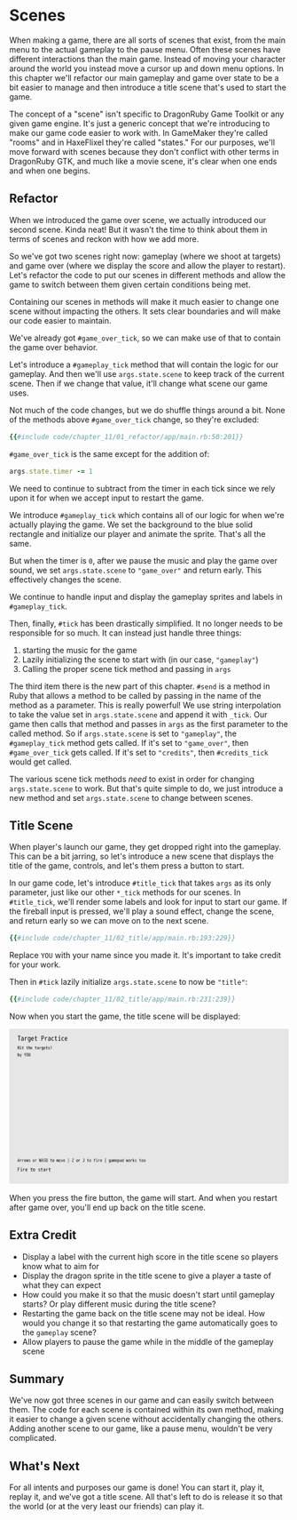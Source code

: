 # Scenes

When making a game, there are all sorts of scenes that exist, from the main menu to the actual gameplay to the pause menu. Often these scenes have different interactions than the main game. Instead of moving your character around the world you instead move a cursor up and down menu options. In this chapter we'll refactor our main gameplay and game over state to be a bit easier to manage and then introduce a title scene that's used to start the game.

The concept of a "scene" isn't specific to DragonRuby Game Toolkit or any given game engine. It's just a generic concept that we're introducing to make our game code easier to work with. In GameMaker they're called "rooms" and in HaxeFlixel they're called "states." For our purposes, we'll move forward with scenes because they don't conflict with other terms in DragonRuby GTK, and much like a movie scene, it's clear when one ends and when one begins.

## Refactor

When we introduced the game over scene, we actually introduced our second scene. Kinda neat! But it wasn't the time to think about them in terms of scenes and reckon with how we add more.

So we've got two scenes right now: gameplay (where we shoot at targets) and game over (where we display the score and allow the player to restart). Let's refactor the code to put our scenes in different methods and allow the game to switch between them given certain conditions being met.

Containing our scenes in methods will make it much easier to change one scene without impacting the others. It sets clear boundaries and will make our code easier to maintain.

We've already got `#game_over_tick`, so we can make use of that to contain the game over behavior.

Let's introduce a `#gameplay_tick` method that will contain the logic for our gameplay. And then we'll use `args.state.scene` to keep track of the current scene. Then if we change that value, it'll change what scene our game uses.

Not much of the code changes, but we do shuffle things around a bit. None of the methods above `#game_over_tick` change, so they're excluded:

``` ruby
{{#include code/chapter_11/01_refactor/app/main.rb:50:201}}
```

`#game_over_tick` is the same except for the addition of:

``` ruby
args.state.timer -= 1
```

We need to continue to subtract from the timer in each tick since we rely upon it for when we accept input to restart the game.

We introduce `#gameplay_tick` which contains all of our logic for when we're actually playing the game. We set the background to the blue solid rectangle and initialize our player and animate the sprite. That's all the same.

But when the timer is `0`, after we pause the music and play the game over sound, we set `args.state.scene` to `"game_over"` and return early. This effectively changes the scene.

We continue to handle input and display the gameplay sprites and labels in `#gameplay_tick`.

Then, finally, `#tick` has been drastically simplified. It no longer needs to be responsible for so much. It can instead just handle three things:

1. starting the music for the game
2. Lazily initializing the scene to start with (in our case, `"gameplay"`)
3. Calling the proper scene tick method and passing in `args`

The third item there is the new part of this chapter. `#send` is a method in Ruby that allows a method to be called by passing in the name of the method as a parameter. This is really powerful! We use string interpolation to take the value set in `args.state.scene` and append it with `_tick`. Our game then calls that method and passes in `args` as the first parameter to the called method. So if `args.state.scene` is set to `"gameplay"`, the `#gameplay_tick` method gets called. If it's set to `"game_over"`, then `#game_over_tick` gets called. If it's set to `"credits"`, then `#credits_tick` would get called.

The various scene tick methods _need_ to exist in order for changing `args.state.scene` to work. But that's quite simple to do, we just introduce a new method and set `args.state.scene` to change between scenes.

## Title Scene

When player's launch our game, they get dropped right into the gameplay. This can be a bit jarring, so let's introduce a new scene that displays the title of the game, controls, and let's them press a button to start.

In our game code, let's introduce `#title_tick` that takes `args` as its only parameter, just like our other `*_tick` methods for our scenes. In `#title_tick`, we'll render some labels and look for input to start our game. If the fireball input is pressed, we'll play a sound effect, change the scene, and return early so we can move on to the next scene.

``` ruby
{{#include code/chapter_11/02_title/app/main.rb:193:229}}
```

Replace `YOU` with your name since you made it. It's important to take credit for your work.

Then in `#tick` lazily initialize `args.state.scene` to now be `"title"`:

``` ruby
{{#include code/chapter_11/02_title/app/main.rb:231:239}}
```

Now when you start the game, the title scene will be displayed:

![black text on gray background that reads 'Target Practice' with instructions on how to play](./img/c11-title.jpg)

When you press the fire button, the game will start. And when you restart after game over, you'll end up back on the title scene.

## Extra Credit

- Display a label with the current high score in the title scene so players know what to aim for
- Display the dragon sprite in the title scene to give a player a taste of what they can expect
- How could you make it so that the music doesn't start until gameplay starts? Or play different music during the title scene?
- Restarting the game back on the title scene may not be ideal. How would you change it so that restarting the game automatically goes to the `gameplay` scene?
- Allow players to pause the game while in the middle of the gameplay scene

## Summary

We've now got three scenes in our game and can easily switch between them. The code for each scene is contained within its own method, making it easier to change a given scene without accidentally changing the others. Adding another scene to our game, like a pause menu, wouldn't be very complicated.

## What's Next

For all intents and purposes our game is done! You can start it, play it, replay it, and we've got a title scene. All that's left to do is release it so that the world (or at the very least our friends) can play it.
